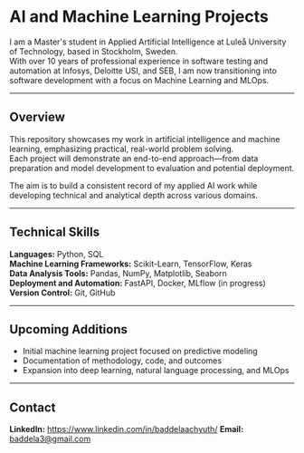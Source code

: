 # AI and Machine Learning Projects

I am a Master's student in Applied Artificial Intelligence at Luleå University of Technology, based in Stockholm, Sweden.  
With over 10 years of professional experience in software testing and automation at Infosys, Deloitte USI, and SEB, I am now transitioning into software development with a focus on Machine Learning and MLOps.

---

## Overview

This repository showcases my work in artificial intelligence and machine learning, emphasizing practical, real-world problem solving.  
Each project will demonstrate an end-to-end approach—from data preparation and model development to evaluation and potential deployment.

The aim is to build a consistent record of my applied AI work while developing technical and analytical depth across various domains.

---

## Technical Skills

**Languages:** Python, SQL  
**Machine Learning Frameworks:** Scikit-Learn, TensorFlow, Keras  
**Data Analysis Tools:** Pandas, NumPy, Matplotlib, Seaborn  
**Deployment and Automation:** FastAPI, Docker, MLflow (in progress)  
**Version Control:** Git, GitHub  

---

## Upcoming Additions

- Initial machine learning project focused on predictive modeling  
- Documentation of methodology, code, and outcomes  
- Expansion into deep learning, natural language processing, and MLOps  

---

## Contact

**LinkedIn:** https://www.linkedin.com/in/baddelaachyuth/ 
**Email:** baddela3@gmail.com
